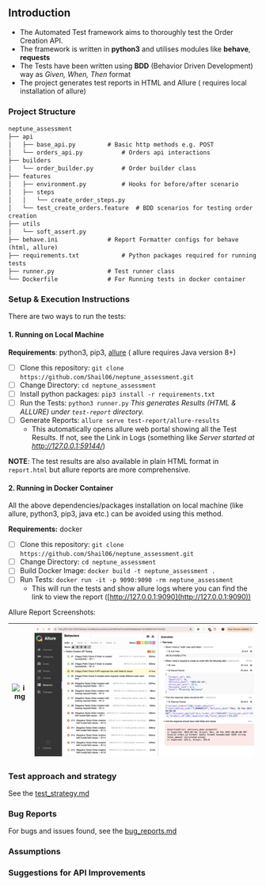 ## Introduction

* The Automated Test framework aims to thoroughly test the Order Creation API.
* The framework is written in **python3** and utilises modules like **behave**, **requests**
* The Tests have been written using **BDD** (Behavior Driven Development) way as *Given, When, Then* format
* The project generates test reports in HTML and Allure ( requires local installation of allure)


### Project Structure

```
neptune_assessment
├── api
│   ├── base_api.py			# Basic http methods e.g. POST 
│   └── orders_api.py			# Orders api interactions
├── builders
│   └── order_builder.py		# Order builder class
├── features
│   ├── environment.py			# Hooks for before/after scenario
│   ├── steps
│   │   └── create_order_steps.py
│   └── test_create_orders.feature	# BDD scenarios for testing order creation
├── utils
│   └── soft_assert.py
├── behave.ini				# Report Formatter configs for behave (html, allure)
├── requirements.txt			# Python packages required for running tests
├── runner.py				# Test runner class
└── Dockerfile				# For Running tests in docker container
```

### Setup & Execution Instructions

There are two ways to run the tests:

#### 1. Running on Local Machine

**Requirements**: python3, pip3, [allure](https://allurereport.org/docs/install/) ( allure requires Java version 8+)

* [ ] Clone this repository: `git clone https://github.com/Shail06/neptune_assessment.git`
* [ ] Change Directory: `cd neptune_assessment`
* [ ] Install python packages: `pip3 install -r requirements.txt`
* [ ] Run the Tests: `python3 runner.py`  *This generates Results (HTML & ALLURE) under `test-report` directory.*
* [ ] Generate Reports: `allure serve test-report/allure-results`
  * This automatically opens allure web portal showing all the Test Results. If not, see the Link in Logs (something like *Server started at http://127.0.0.1:59144/*)

**NOTE**: The test results are also available in plain HTML format in `report.html` but allure reports are more comprehensive.

#### 2. Running in Docker Container

All the above dependencies/packages installation on local machine (like allure, python3, pip3, java etc.) can be avoided using this method.

**Requirements:** docker

* [ ] Clone this repository: `git clone https://github.com/Shail06/neptune_assessment.git`
* [ ] Change Directory: `cd neptune_assessment`
* [ ] Build Docker Image: `docker build -t neptune_assessment .`
* [ ] Run Tests: `docker run -it -p 9090:9090 -rm neptune_assessment`
  * This will run the tests and show allure logs where you can find the link to view the report ([http://127.0.0.1:9090](http://127.0.0.1:9090))

Allure Report Screenshots:

| ![img](https://file+.vscode-resource.vscode-cdn.net/Users/shaileshwadhwa/Documents/SHAILESH/projects/neptune_assessment/docs/allure-1.png) | ![img](docs/allure-2.png) |
| ---------------------------------------------------------------------------------------------------------------------------------------- | ----------------------- |

### Test approach and strategy

See the [test_strategy.md](docs/test_strategy.md)

### Bug Reports

For bugs and issues found, see the [bug_reports.md](docs/bug_reports.md)

### Assumptions



### Suggestions for API Improvements
